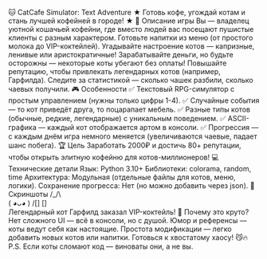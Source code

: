 🐱 CatCafe Simulator: Text Adventure
★ Готовь кофе, угождай котам и стань лучшей кофейней в городе! ★
📖 Описание игры
Вы — владелец уютной кошачьей кофейни, где вместо людей вас посещают пушистые клиенты с разным характером.
Готовьте напитки из меню (от простого молока до VIP-коктейлей).
Угадывайте настроение котов — капризные, ленивые или аристократичные!
Зарабатывайте деньги, но будьте осторожны — некоторые коты убегают без оплаты!
Повышайте репутацию, чтобы привлекать легендарных котов (например, Гарфилда).
Следите за статистикой — сколько чашек разбили, сколько чаевых получили.
🎮 Особенности
✅ Текстовый RPG-симулятор с простым управлением (нужны только цифры 1-4).
✅ Случайные события — то кот приведёт друга, то поцарапает мебель.
✅ Разные типы котов (обычные, редкие, легендарные) с уникальным поведением.
✅ ASCII-графика — каждый кот отображается артом в консоли.
✅ Прогрессия — с каждым днём игра немного меняется (увеличиваются чаевые, падает шанс побега).
🏆 Цель
Заработать 2000₽ и достичь 80+ репутации, чтобы открыть элитную кофейню для котов-миллионеров!
💻 Технические детали
Язык: Python 3.10+
Библиотеки: colorama, random, time
Архитектура: Модульная (отдельные файлы для котов, меню, логики).
Сохранение прогресса: Нет (но можно добавить через json).
📸 Скриншоты
  /\_/\  
 ( ◕ᴗ◕ ) 
 /[] []\
Легендарный кот Гарфилд заказал VIP-коктейль!
🎉 Почему это круто?
Нет сложного UI — всё в консоли, но с душой.
Юмор и референсы — коты ведут себя как настоящие.
Простота модификации — легко добавить новых котов или напитки.
Готовься к хвостатому хаосу! 😼🔥
P.S. Если коты сломают код — виноваты они, а не вы.
